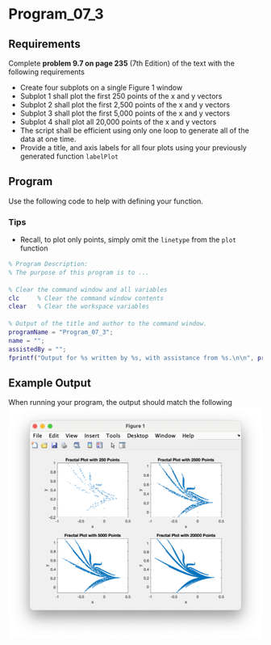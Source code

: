 # Program\_07\_3
## Requirements
Complete **problem 9.7 on page 235** (7th Edition) of the text with the following requirements
* Create four subplots on a single Figure 1 window
* Subplot 1 shall plot the first 250 points of the x and y vectors
* Subplot 2 shall plot the first 2,500 points of the x and y vectors
* Subplot 3 shall plot the first 5,000 points of the x and y vectors
* Subplot 4 shall plot all 20,000 points of the x and y vectors
* The script shall be efficient using only one loop to generate all of the data at one time.
* Provide a title, and axis labels for all four plots using your previously generated function `labelPlot`

## Program
Use the following code to help with defining your function.
### Tips
* Recall, to plot only points, simply omit the `linetype` from the `plot` function

```Matlab
% Program Description:
% The purpose of this program is to ...

% Clear the command window and all variables
clc     % Clear the command window contents
clear   % Clear the workspace variables

% Output of the title and author to the command window.
programName = "Program_07_3";
name = "";
assistedBy = "";
fprintf("Output for %s written by %s, with assistance from %s.\n\n", programName, name, assistedBy)

```
## Example Output
When running your program, the output should match the following
![Program_07_3_Figure_1.png](images/Program_07_3_Figure_1.png)